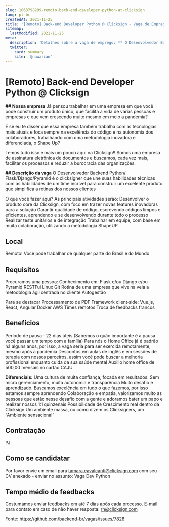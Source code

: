```yaml
---
slug: 1063798299-remoto-back-end-developer-python-at-clicksign
lang: pt-br
createdAt: 2021-11-25
title: '[Remoto] Back-end Developer Python @ Clicksign - Vaga de Emprego'
sitemap:
  lastModified: 2021-11-25
meta:
  description: 'Detalhes sobre a vaga de emprego: ** O Desenvolvedor Backend Python/ Flask/Django/Pyramid é o clicksigner que une suas habilidades técnicas com as habilidades de um time incrível para construir um excelente produto que simplifica a rotinas dos nossos clientes  O que você fazer aqui? As principais atividades serão: Desenvolver o produto core da Clicksign, com foco em trazer novas features inovadoras para a solução Garantir qualidade de código, escrevendo códigos limpos e eficientes, aprendendo e se desenvolvendo durante todo o processo Realizar teste unitários e de integração Trabalhar em equipe, com base em muita colaboração, utilizando a metodologia ShapeUP'
  twitter:
    card: summary
    site: '@nawarian'
---
```


# [Remoto] Back-end Developer Python @ Clicksign

**## Nossa empresa**
Já pensou trabalhar em uma empresa em que você pode construir um produto único, que facilita a vida de várias pessoas e empresas e que vem crescendo muito mesmo em meio a pandemia? 

E se eu te disser que essa empresa também trabalha com as tecnologias mais atuais e foca sempre na excelência do código e na autonomia dos colaboradores, trabalhando com uma metodologia inovadora e diferenciada, o Shape Up? 

Temos tudo isso e mais um pouco aqui na Clicksign!! Somos uma empresa de assinatura eletrônica de documentos e buscamos, cada vez mais, facilitar os processos e reduzir a burocracia das organizações.

**## Descrição da vaga**
O Desenvolvedor Backend Python/ Flask/Django/Pyramid é o clicksigner que une suas habilidades técnicas com as habilidades de um time incrível para construir um excelente produto que simplifica a rotinas dos nossos clientes 
 
O que você fazer aqui?
As principais atividades serão: 
Desenvolver o produto core da Clicksign, com foco em trazer novas features inovadoras para a solução
Garantir qualidade de código, escrevendo códigos limpos e eficientes, aprendendo e se desenvolvendo durante todo o processo
Realizar teste unitários e de integração
Trabalhar em equipe, com base em muita colaboração, utilizando a metodologia ShapeUP

## Local
Remoto! Você pode trabalhar de qualquer parte do Brasil e do Mundo

## Requisitos
Procuramos uma pessoa:
Conhecimento em: 
Flask e/ou Django e/ou Pyramid
RESTFul
Linux
Git
Rotina de uma empresa que vive na veia a metodologia ágil centrada no cliente
Autogestão
 
Para se destacar
Processamento de PDF
Framework client-side: Vue.js, React, Angular
Docker
AWS
Times remotos
Troca de feedbacks francos

## Benefícios
Período de pausa - 22 dias úteis (Sabemos o quão importante é a pausa você passar um tempo com a família) 
Para nós o Home Office já é padrão há alguns anos, por isso, a vaga seria para ser exercida remotamente, mesmo após a pandemia 
Descontos em aulas de inglês e em sessões de terapia com nossos parceiros, assim você pode buscar a melhoria profissional enquanto cuida da sua saúde mental
Auxilio home office de 500,00 mensais no cartão CAJU

**Diferenciais:**
Uma cultura de muita confiança, focada em resultados. Sem micro gerenciamento, muita autonomia e transparência
Muito desafio e aprendizado. Buscamos excelência em tudo o que fazemos, por isso estamos sempre aprendendo
Colaboração e empatia, valorizamos muito as pessoas que estão nesse desafio com a gente e adoramos bater um papo e realizar nossos 1:1 quinzenais
Possibilidade de Crescimento real dentro da Clicksign
Um ambiente massa, ou como dizem os Clicksigners, um “Ambiente sensacional” 

## Contratação
PJ 

## Como se candidatar

Por favor envie um email para tamara.cavalcanti@clicksign.com com seu CV anexado - enviar no assunto: Vaga Dev Python

## Tempo médio de feedbacks
Costumamos enviar feedbacks em até 7 dias após cada processo.
E-mail para contato em caso de não haver resposta: rh@clicksign.com



Fonte: https://github.com/backend-br/vagas/issues/7828